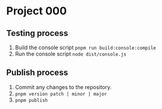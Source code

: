 # Project 000

## Testing process

1. Build the console script
`pnpm run build:console:compile`
2. Run the console script
`node dist/console.js`

## Publish process

1. Commit any changes to the repository.
2. `pnpm version patch | minor | major`
3. `pnpm publish`
